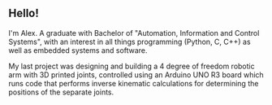 ## Hello!
I'm Alex. A graduate with Bachelor of "Automation, Information and Control Systems", with an interest in all things programming (Python, C, C++) as well as embedded systems and software.

My last project was designing and building a 4 degree of freedom robotic arm with 3D printed joints, controlled using an Arduino UNO R3 board which runs code that performs inverse kinematic calculations for determining the positions of the separate joints.

<!--**aleksgaleksiev/aleksgaleksiev** is a ✨ _special_ ✨ repository because its `README.md` (this file) appears on your GitHub profile.

Here are some ideas to get you started:

- 🔭 I’m currently working on ...
- 🌱 I’m currently learning ...
- 👯 I’m looking to collaborate on ...
- 🤔 I’m looking for help with ...
- 💬 Ask me about ...
- 📫 How to reach me: ...
- 😄 Pronouns: ...
- ⚡ Fun fact: ...
-->
